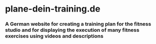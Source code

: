 # plane-dein-training.de 

<h3>A German website for creating a training plan for the fitness studio and for displaying the execution of many fitness exercises using videos and descriptions </h3>
